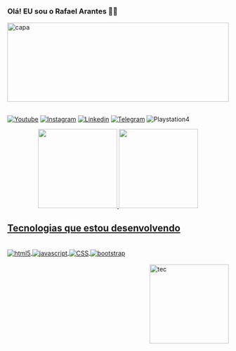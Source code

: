 ### Olá! EU sou o Rafael Arantes 🙋‍♂️
<div><a href="https://github.com/365rafael"><img align="center" alt="capa" height="180em" width="100%" src="https://user-images.githubusercontent.com/97065934/152647126-7d6819bf-26c3-4e2f-90c1-d14b9ed3753f.png"/></div><br/>

[![Youtube](https://img.shields.io/badge/YouTube-FF0000?style=for-the-badge&logo=youtube&logoColor=white)](https://www.youtube.com/c/RafaelArantes365)
[![Instagram](https://img.shields.io/badge/Instagram-E4405F?style=for-the-badge&logo=instagram&logoColor=white)](https://instagram.com/rafael_365)
[![Linkedin](https://img.shields.io/badge/LinkedIn-0077B5?style=for-the-badge&logo=linkedin&logoColor=white)](https://www.linkedin.com/in/rafael-arantes-06a6325b/)
[![Telegram](https://img.shields.io/badge/Telegram-2CA5E0?style=for-the-badge&logo=telegram&logoColor=white)](https://t.me/sumupcartoes)
![Playstation4](https://img.shields.io/badge/PlayStation-003791?style=for-the-badge&logo=playstation&logoColor=white)

<div align="center">
  <a href="https://github.com/365rafael">
  <img height="180em" src="https://github-readme-stats.vercel.app/api?username=365rafael&show_icons=true&theme=cobalt&include_all_commits=true&count_private=true"/>
  <img height="180em" src="https://github-readme-stats.vercel.app/api/top-langs/?username=365rafael&layout=compact&langs_count=7&theme=cobalt"/>
</div>


## Tecnologias que estou desenvolvendo

<div style="display: inline_block"><br/>
 <img align="center" alt="html5" src="https://img.shields.io/badge/HTML5-E34F26?style=for-the-badge&logo=html5&logoColor=white"/>
 <img align="center" alt="javascript" src="https://img.shields.io/badge/JavaScript-F7DF1E?style=for-the-badge&logo=javascript&logoColor=black"/>
 <img align="center" alt="CSS" src="https://img.shields.io/badge/CSS3-1572B6?style=for-the-badge&logo=css3&logoColor=white"/>
 <img align="center" alt="bootstrap" src="https://img.shields.io/badge/Bootstrap-563D7C?style=for-the-badge&logo=bootstrap&logoColor=white"/>
</div><br/>
<img align="right" height="180em" alt="tec" src="https://vejasp.abril.com.br/wp-content/uploads/2021/04/david-rangel-4m7gmLNr3M0-unsplash.jpg" />
